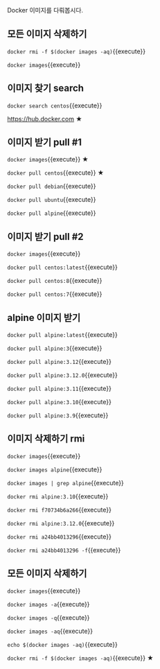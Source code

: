 Docker 이미지를 다뤄봅시다.

## 모든 이미지 삭제하기

`docker rmi -f $(docker images -aq)`{{execute}}

`docker images`{{execute}}

## 이미지 찾기 search

`docker search centos`{{execute}}

https://hub.docker.com ★

## 이미지 받기 pull #1

`docker images`{{execute}} ★

`docker pull centos`{{execute}} ★

`docker pull debian`{{execute}}

`docker pull ubuntu`{{execute}}

`docker pull alpine`{{execute}}

## 이미지 받기 pull #2

`docker images`{{execute}}

`docker pull centos:latest`{{execute}}

`docker pull centos:8`{{execute}}

`docker pull centos:7`{{execute}}

## alpine 이미지 받기

`docker pull alpine:latest`{{execute}}

`docker pull alpine:3`{{execute}}

`docker pull alpine:3.12`{{execute}}

`docker pull alpine:3.12.0`{{execute}}

`docker pull alpine:3.11`{{execute}}

`docker pull alpine:3.10`{{execute}}

`docker pull alpine:3.9`{{execute}}

## 이미지 삭제하기 rmi

`docker images`{{execute}}

`docker images alpine`{{execute}}

`docker images | grep alpine`{{execute}}

`docker rmi alpine:3.10`{{execute}}

`docker rmi f70734b6a266`{{execute}}

`docker rmi alpine:3.12.0`{{execute}}

`docker rmi a24bb4013296`{{execute}}

`docker rmi a24bb4013296 -f`{{execute}}

## 모든 이미지 삭제하기

`docker images`{{execute}}

`docker images -a`{{execute}}

`docker images -q`{{execute}}

`docker images -aq`{{execute}}

`echo $(docker images -aq)`{{execute}}

`docker rmi -f $(docker images -aq)`{{execute}} ★

